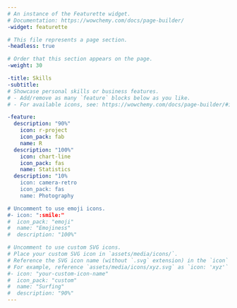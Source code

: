 ```yaml
---
# An instance of the Featurette widget.
# Documentation: https://wowchemy.com/docs/page-builder/
-widget: featurette

# This file represents a page section.
-headless: true

# Order that this section appears on the page.
-weight: 30

-title: Skills
-subtitle:
# Showcase personal skills or business features.
# - Add/remove as many `feature` blocks below as you like.
# - For available icons, see: https://wowchemy.com/docs/page-builder/#icons

-feature:
  description: "90%"
    icon: r-project
    icon_pack: fab
    name: R
  description: "100%"
    icon: chart-line
    icon_pack: fas
    name: Statistics
  description: "10%
    icon: camera-retro
    icon_pack: fas
    name: Photography

# Uncomment to use emoji icons.
#- icon: ":smile:"
#  icon_pack: "emoji"
#  name: "Emojiness"
#  description: "100%"  

# Uncomment to use custom SVG icons.
# Place your custom SVG icon in `assets/media/icons/`.
# Reference the SVG icon name (without `.svg` extension) in the `icon` field.
# For example, reference `assets/media/icons/xyz.svg` as `icon: 'xyz'`
#- icon: "your-custom-icon-name"
#  icon_pack: "custom"
#  name: "Surfing"
#  description: "90%"
---
```

